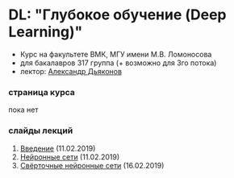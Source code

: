 # DL: "Глубокое обучение (Deep Learning)"
* Курс на факультете ВМК, МГУ имени М.В. Ломоносова
* для бакалавров 317 группа (+ возможно для 3го потока)
* лектор: [Александр Дьяконов](https://dyakonov.org/ag/)


### страница курса
пока нет


### слайды лекций

1. [Введение](AMD_DL01intro_21.pdf) (11.02.2019)
2. [Нейронные сети](AMD_DL02nn_27.pdf) (11.02.2019)
3. [Свёрточные нейронные сети](AMD_DL03cnn_18.pdf) (16.02.2019)

